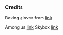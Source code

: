 ### Credits
Boxing gloves from [link](https://www.turbosquid.com/3d-models/low-poly-boxing-glove-992123)

Among us [link](https://www.turbosquid.com/3d-models/among-us-character-1662273)
Skybox [link](https://sketchfab.com/3d-models/free-skybox-space-nebula-fa5c19c4f7cc4525a24b99425bd520c8#download)